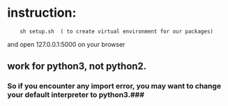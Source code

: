 # instruction: #

        sh setup.sh  ( to create virtual environment for our packages)

and open 127.0.0.1:5000 on your browser

## work for python3, not python2. ##  
### So if you encounter any import error, you may want to change your default interpreter to python3.###

